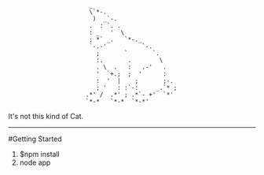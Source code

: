 
					       _                        
					       \`*-.                    
					        )  _`-.                 
					       .  : `. .                
					       : _   '  \               
					       ; *` _.   `*-._          
					       `-.-'          `-.       
					         ;       `       `.     
					         :.       .        \    
					         . \  .   :   .-'   .   
					         '  `+.;  ;  '      :   
					         :  '  |    ;       ;-. 
					         ; '   : :`-:     _.`* ;
					      .*' /  .*' ; .*`- +'  `*' 
					      `*-*   `*-*  `*-*'        
It's not this kind of Cat.

---
#Getting Started
1. $npm install
2. node app